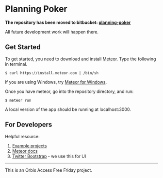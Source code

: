 Planning Poker
==============

**The repository has been moved to bitbucket: [planning-poker](https://bitbucket.org/ekzhu/planning-poker)**

All future development work will happen there.

Get Started
-----------

To get started, you need to download and install [Meteor](http://meteor.com). Type the following in terminal. 

    $ curl https://install.meteor.com | /bin/sh

If you are using Windows, try [Meteor for Windows](http://win.meteor.com).

Once you have meteor, go into the repository directory, and run:

    $ meteor run
    
A local version of the app should be running at localhost:3000.

For Developers
--------------

Helpful resource:

1. [Example projects](http://meteor.com/examples/leaderboard)
2. [Meteor docs](http://docs.meteor.com/)
3. [Twitter Bootstrap](http://twitter.github.com/bootstrap/) - we use this for UI

----

This is an Orbis Access Free Friday project.